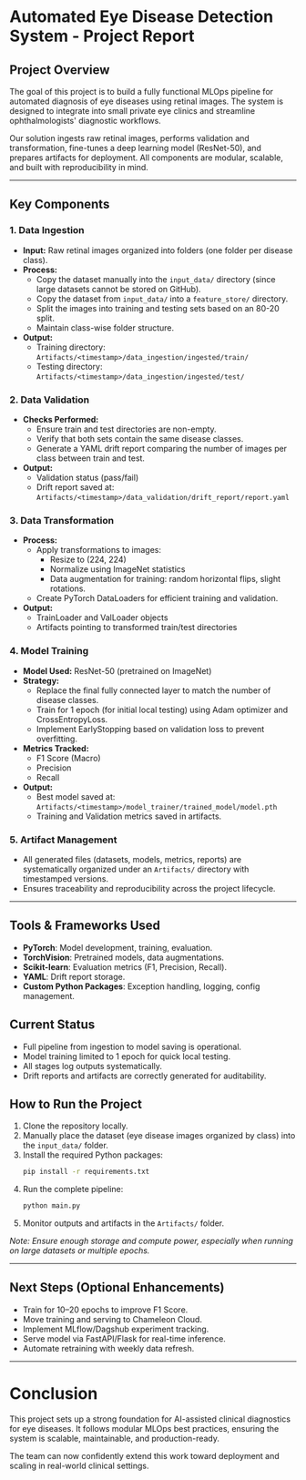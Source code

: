 # Automated Eye Disease Detection System - Project Report

## Project Overview

The goal of this project is to build a fully functional MLOps pipeline for automated diagnosis of eye diseases using retinal images. The system is designed to integrate into small private eye clinics and streamline ophthalmologists' diagnostic workflows.

Our solution ingests raw retinal images, performs validation and transformation, fine-tunes a deep learning model (ResNet-50), and prepares artifacts for deployment. All components are modular, scalable, and built with reproducibility in mind.

---

## Key Components

### 1. Data Ingestion
- **Input:** Raw retinal images organized into folders (one folder per disease class).
- **Process:**
  - Copy the dataset manually into the `input_data/` directory (since large datasets cannot be stored on GitHub).
  - Copy the dataset from `input_data/` into a `feature_store/` directory.
  - Split the images into training and testing sets based on an 80-20 split.
  - Maintain class-wise folder structure.
- **Output:**
  - Training directory: `Artifacts/<timestamp>/data_ingestion/ingested/train/`
  - Testing directory: `Artifacts/<timestamp>/data_ingestion/ingested/test/`

### 2. Data Validation
- **Checks Performed:**
  - Ensure train and test directories are non-empty.
  - Verify that both sets contain the same disease classes.
  - Generate a YAML drift report comparing the number of images per class between train and test.
- **Output:**
  - Validation status (pass/fail)
  - Drift report saved at: `Artifacts/<timestamp>/data_validation/drift_report/report.yaml`

### 3. Data Transformation
- **Process:**
  - Apply transformations to images:
    - Resize to (224, 224)
    - Normalize using ImageNet statistics
    - Data augmentation for training: random horizontal flips, slight rotations.
  - Create PyTorch DataLoaders for efficient training and validation.
- **Output:**
  - TrainLoader and ValLoader objects
  - Artifacts pointing to transformed train/test directories

### 4. Model Training
- **Model Used:** ResNet-50 (pretrained on ImageNet)
- **Strategy:**
  - Replace the final fully connected layer to match the number of disease classes.
  - Train for 1 epoch (for initial local testing) using Adam optimizer and CrossEntropyLoss.
  - Implement EarlyStopping based on validation loss to prevent overfitting.
- **Metrics Tracked:**
  - F1 Score (Macro)
  - Precision
  - Recall
- **Output:**
  - Best model saved at: `Artifacts/<timestamp>/model_trainer/trained_model/model.pth`
  - Training and Validation metrics saved in artifacts.

### 5. Artifact Management
- All generated files (datasets, models, metrics, reports) are systematically organized under an `Artifacts/` directory with timestamped versions.
- Ensures traceability and reproducibility across the project lifecycle.

---

## Tools & Frameworks Used
- **PyTorch**: Model development, training, evaluation.
- **TorchVision**: Pretrained models, data augmentations.
- **Scikit-learn**: Evaluation metrics (F1, Precision, Recall).
- **YAML**: Drift report storage.
- **Custom Python Packages**: Exception handling, logging, config management.


## Current Status
- Full pipeline from ingestion to model saving is operational.
- Model training limited to 1 epoch for quick local testing.
- All stages log outputs systematically.
- Drift reports and artifacts are correctly generated for auditability.


## How to Run the Project

1. Clone the repository locally.
2. Manually place the dataset (eye disease images organized by class) into the `input_data/` folder.
3. Install the required Python packages:
   ```bash
   pip install -r requirements.txt
   ```
4. Run the complete pipeline:
   ```bash
   python main.py
   ```
5. Monitor outputs and artifacts in the `Artifacts/` folder.

*Note: Ensure enough storage and compute power, especially when running on large datasets or multiple epochs.*

---

## Next Steps (Optional Enhancements)
- Train for 10–20 epochs to improve F1 Score.
- Move training and serving to Chameleon Cloud.
- Implement MLflow/Dagshub experiment tracking.
- Serve model via FastAPI/Flask for real-time inference.
- Automate retraining with weekly data refresh.


---

# Conclusion

This project sets up a strong foundation for AI-assisted clinical diagnostics for eye diseases. It follows modular MLOps best practices, ensuring the system is scalable, maintainable, and production-ready.

The team can now confidently extend this work toward deployment and scaling in real-world clinical settings.

